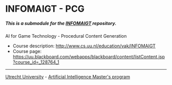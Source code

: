 # INFOMAIGT - PCG
##### This is a submodule for the [INFOMAIGT](https://github.com/ottomattas/INFOMAIGT) repository.

AI for Game Technology - Procedural Content Generation

- Course description: http://www.cs.uu.nl/education/vak/INFOMAIGT
- Course page: https://uu.blackboard.com/webapps/blackboard/content/listContent.jsp?course_id=_128764_1

---
[Utrecht University](https://www.uu.nl/en) - [Artificial Intelligence Master's program](https://www.uu.nl/masters/en/artificial-intelligence)
